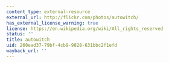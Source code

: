 ```yaml
---
content_type: external-resource
external_url: http://flickr.com/photos/autowitch/
has_external_license_warning: true
license: https://en.wikipedia.org/wiki/All_rights_reserved
status: ''
title: autowitch
uid: 260ead37-79bf-4cb9-9828-631bbc2f1efd
wayback_url: ''
---
```

